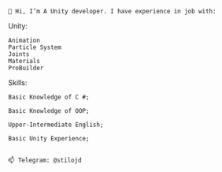 
    👋 Hi, I’m A Unity developer. I have experience in job with:

Unity:

    Animation
    Particle System
    Joints
    Materials
    ProBuilder

Skills:

    Basic Knowledge of C #;

    Basic Knowledge of OOP;

    Upper-Intermediate English;

    Basic Unity Experience;


    📫 Telegram: @stilojd


